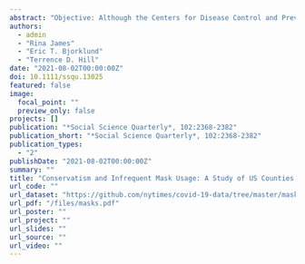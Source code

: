 ```yaml
--- 
abstract: "Objective: Although the Centers for Disease Control and Prevention eventually recommended wearing masks in public to slow the spread of the Coronavirus, the practice has been unevenly distributed in the United States. Methods: In this article, we model county‐level infrequent mask usage as a function of three pillars of conservatism: (1) Republican political leadership (percentage of votes for Donald Trump in the 2016 presidential election), (2) conservative Protestantism (percentage evangelical Christian), and (3) right‐wing media consumption (Google searches for Fox News). Results: Our analyses indicate that mask usage tends to be lower in counties with greater support for President Trump (in majority Trump counties), counties with more evangelical Christians, and areas with greater interest in Fox News. Conclusion: Given the effectiveness of masks in limiting the transmission of respiratory droplets, conservative ideological resistance to public health and recommended pandemic lifestyles may indirectly support the spread of the coronavirus."
authors: 
  - admin
  - "Rina James"
  - "Eric T. Bjorklund"
  - "Terrence D. Hill"
date: "2021-08-02T00:00:00Z"
doi: 10.1111/ssqu.13025
featured: false
image: 
  focal_point: ""
  preview_only: false
projects: []
publication: "*Social Science Quarterly*, 102:2368-2382"
publication_short: "*Social Science Quarterly*, 102:2368-2382"
publication_types: 
  - "2"
publishDate: "2021-08-02T00:00:00Z"
summary: ""
title: "Conservatism and Infrequent Mask Usage: A Study of US Counties During the Novel Coronavirus (COVID-19) Pandemic"
url_code: ""
url_dataset: "https://github.com/nytimes/covid-19-data/tree/master/mask-use"
url_pdf: "/files/masks.pdf"
url_poster: ""
url_project: ""
url_slides: ""
url_source: ""
url_video: ""
---
```



